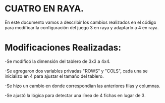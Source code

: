 # CUATRO EN RAYA.


En este documento vamos a describir los cambios realizados en el código para modificar la configuración del juego 3 en raya y adaptarlo a 4 en raya.

# Modificaciones Realizadas:

-Se modificó la dimensión del tablero de 3x3 a 4x4.

-Se agregaron dos variables privadas "ROWS" y "COLS", cada una se inicializo en 4 para ajustar el tamaño del tablero.

-Se hizo un cambio en donde correspondian las anteriores filas y columnas. 

-Se ajustó la lógica para detectar una línea de 4 fichas en lugar de 3.


